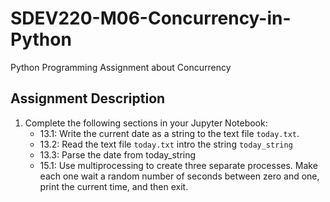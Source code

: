 # SDEV220-M06-Concurrency-in-Python
 Python Programming Assignment about Concurrency

## Assignment Description
1. Complete the following sections in your Jupyter Notebook:
    - 13.1: Write the current date as a string to the text file `today.txt`.
    - 13.2: Read the text file `today.txt` intro the string `today_string`
    - 13.3: Parse the date from today_string
    - 15.1:  Use multiprocessing to create three separate processes. Make each one wait a random number of seconds between zero and one, print the current time, and then exit.